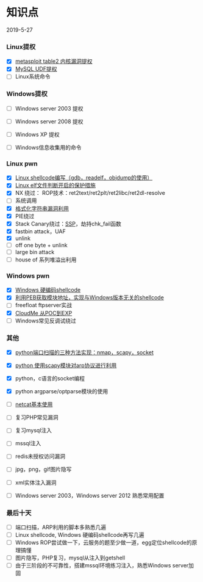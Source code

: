 # 知识点

2019-5-27

### Linux提权

- [x] [metasploit table2 内核漏洞提权](./Linux提权/metasploit_table2.md)
- [x] [MySQL UDF提权](./Linux提权/UDF利用.md)
- [ ] Linux系统命令

### Windows提权

- [ ] Windows server 2003 提权
- [ ] Windows server 2008 提权
- [ ] Windows XP 提权
- [ ] Windows信息收集用的命令


### Linux pwn

- [x] [Linux shellcode编写（gdb，readelf，objdump的使用）](./pwn/practices/xman-level1.md)
- [x] [Linux elf文件判断开启的保护措施](./pwn/checksec.md)
- [x] NX 绕过： ROP技术：ret2text/ret2plt/ret2libc/ret2dl-resolve
- [ ] 系统调用
- [x] [格式化字符串漏洞利用](./pwn/practice/cgfsb.md)
- [x] PIE绕过
- [x] Stack Canary绕过：[SSP](./pwn/practice/smashes.md)，劫持chk_fail函数
- [x] fastbin attack，UAF
- [x] unlink
- [ ] off one byte + unlink
- [ ] large bin attack
- [ ] house of 系列堆溢出利用

### Windows pwn

- [x] [Windows  硬编码shellcode](./pwn/windows_shellcode.md)
- [x] [利用PEB获取模块地址，实现与Windows版本无关的shellcode](./pwn/windows_shellcode.md)
- [ ] freefloat ftpserver实战
- [x] [CloudMe 从POC到EXP](./pwn/practices/cloudme.md)
- [ ] Windows常见反调试绕过

### 其他

- [x] [python端口扫描的三种方法实现：nmap，scapy，socket](./protocol/port_scan.md)
- [x] [python 使用scapy模块对arp协议进行利用](./protocol/arp.md)
- [x] python，c语言的socket编程
- [x] python argparse/optparse模块的使用
- [ ] [netcat基本使用](./pwn/netcat使用.md)
- [ ] 复习PHP常见漏洞
- [ ] 复习mysql注入
- [ ] mssql注入
- [ ] redis未授权访问漏洞
- [ ] jpg，png，gif图片隐写 
- [ ] xml实体注入漏洞
- [ ] Windows  server 2003，Windows server 2012 熟悉常用配置



### 最后十天

- [ ] 端口扫描，ARP利用的脚本多熟悉几遍
- [ ] Linux shellcode, Windows 硬编码shellcode再写几遍
- [ ] Windows ROP尝试做一下，云服务的题至少做一道，egg定位shellcode的原理搞懂
- [ ] 图片隐写，PHP复习，mysql从注入到getshell
- [ ] 由于三阶段的不可靠性，搭建mssql环境练习注入，熟悉Windows server加固